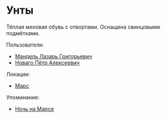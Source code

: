 Унты
====

Тёплая меховая обувь с отвортами.
Оснащена свинцовыми подмётками.

Пользователи:
- [Мандель Лазарь Григорьевич](../persons/mandel_lazar_grigorevich.md)
- [Новаго Пётр Алексеевич](../persons/novago_petr_alekseevich.md)

Локации:
- [Марс](../places/mars.md)

Упоминание:
- [Ночь на Марсе](../literature/noch_na_marse.md)